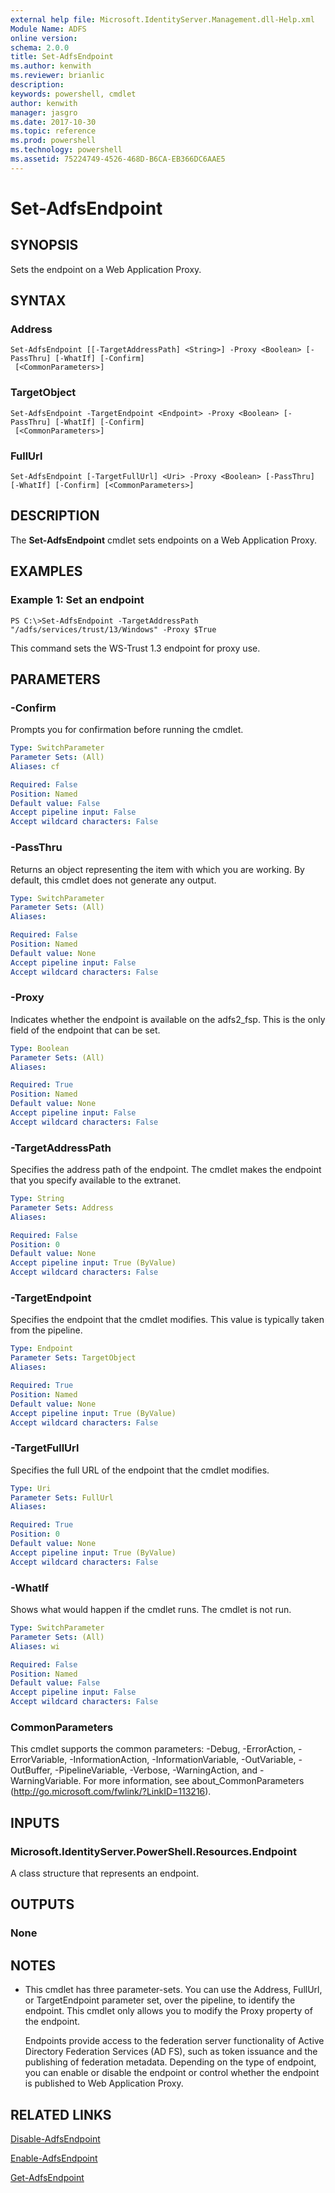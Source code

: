 ```yaml
---
external help file: Microsoft.IdentityServer.Management.dll-Help.xml
Module Name: ADFS
online version: 
schema: 2.0.0
title: Set-AdfsEndpoint
ms.author: kenwith
ms.reviewer: brianlic
description: 
keywords: powershell, cmdlet
author: kenwith
manager: jasgro
ms.date: 2017-10-30
ms.topic: reference
ms.prod: powershell
ms.technology: powershell
ms.assetid: 75224749-4526-468D-B6CA-EB366DC6AAE5
---
```


# Set-AdfsEndpoint

## SYNOPSIS
Sets the endpoint on a Web Application Proxy.

## SYNTAX

### Address
```
Set-AdfsEndpoint [[-TargetAddressPath] <String>] -Proxy <Boolean> [-PassThru] [-WhatIf] [-Confirm]
 [<CommonParameters>]
```

### TargetObject
```
Set-AdfsEndpoint -TargetEndpoint <Endpoint> -Proxy <Boolean> [-PassThru] [-WhatIf] [-Confirm]
 [<CommonParameters>]
```

### FullUrl
```
Set-AdfsEndpoint [-TargetFullUrl] <Uri> -Proxy <Boolean> [-PassThru] [-WhatIf] [-Confirm] [<CommonParameters>]
```

## DESCRIPTION
The **Set-AdfsEndpoint** cmdlet sets endpoints on a Web Application Proxy.

## EXAMPLES

### Example 1: Set an endpoint
```
PS C:\>Set-AdfsEndpoint -TargetAddressPath "/adfs/services/trust/13/Windows" -Proxy $True
```

This command sets the WS-Trust 1.3 endpoint for proxy use.

## PARAMETERS

### -Confirm
Prompts you for confirmation before running the cmdlet.

```yaml
Type: SwitchParameter
Parameter Sets: (All)
Aliases: cf

Required: False
Position: Named
Default value: False
Accept pipeline input: False
Accept wildcard characters: False
```

### -PassThru
Returns an object representing the item with which you are working.
By default, this cmdlet does not generate any output.

```yaml
Type: SwitchParameter
Parameter Sets: (All)
Aliases: 

Required: False
Position: Named
Default value: None
Accept pipeline input: False
Accept wildcard characters: False
```

### -Proxy
Indicates whether the endpoint is available on the adfs2_fsp.
This is the only field of the endpoint that can be set.

```yaml
Type: Boolean
Parameter Sets: (All)
Aliases: 

Required: True
Position: Named
Default value: None
Accept pipeline input: False
Accept wildcard characters: False
```

### -TargetAddressPath
Specifies the address path of the endpoint.
The cmdlet makes the endpoint that you specify available to the extranet.

```yaml
Type: String
Parameter Sets: Address
Aliases: 

Required: False
Position: 0
Default value: None
Accept pipeline input: True (ByValue)
Accept wildcard characters: False
```

### -TargetEndpoint
Specifies the endpoint that the cmdlet modifies.
This value is typically taken from the pipeline.

```yaml
Type: Endpoint
Parameter Sets: TargetObject
Aliases: 

Required: True
Position: Named
Default value: None
Accept pipeline input: True (ByValue)
Accept wildcard characters: False
```

### -TargetFullUrl
Specifies the full URL of the endpoint that the cmdlet modifies.

```yaml
Type: Uri
Parameter Sets: FullUrl
Aliases: 

Required: True
Position: 0
Default value: None
Accept pipeline input: True (ByValue)
Accept wildcard characters: False
```

### -WhatIf
Shows what would happen if the cmdlet runs.
The cmdlet is not run.

```yaml
Type: SwitchParameter
Parameter Sets: (All)
Aliases: wi

Required: False
Position: Named
Default value: False
Accept pipeline input: False
Accept wildcard characters: False
```

### CommonParameters
This cmdlet supports the common parameters: -Debug, -ErrorAction, -ErrorVariable, -InformationAction, -InformationVariable, -OutVariable, -OutBuffer, -PipelineVariable, -Verbose, -WarningAction, and -WarningVariable. For more information, see about_CommonParameters (http://go.microsoft.com/fwlink/?LinkID=113216).

## INPUTS

### Microsoft.IdentityServer.PowerShell.Resources.Endpoint
A class structure that represents an endpoint.

## OUTPUTS

### None

## NOTES
* This cmdlet has three parameter-sets. You can use the Address, FullUrl, or TargetEndpoint parameter set, over the pipeline, to identify the endpoint. This cmdlet only allows you to modify the Proxy property of the endpoint.

  Endpoints provide access to the federation server functionality of Active Directory Federation Services (AD FS), such as token issuance and the publishing of federation metadata.
Depending on the type of endpoint, you can enable or disable the endpoint or control whether the endpoint is published to Web Application Proxy.

## RELATED LINKS

[Disable-AdfsEndpoint](./Disable-AdfsEndpoint.md)

[Enable-AdfsEndpoint](./Enable-AdfsEndpoint.md)

[Get-AdfsEndpoint](./Get-AdfsEndpoint.md)

